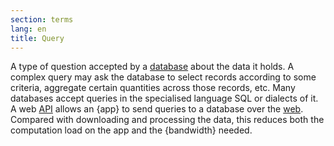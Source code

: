 ```yaml
---
section: terms
lang: en
title: Query
---
```


A type of question accepted by a [database](/glossary/en/terms/database/) about the data it holds. A complex query may ask the database to select records according to some criteria, aggregate certain quantities across those records, etc. Many databases accept queries in the specialised language SQL or dialects of it. A web [API](/glossary/en/terms/api/) allows an {app} to send queries to a database over the [web](/glossary/en/terms/web/). Compared with downloading and processing the data, this reduces both the computation load on the app and the {bandwidth} needed.